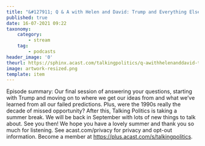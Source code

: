 ```yaml
---
title: "&#127911; Q & A with Helen and David: Trump and Everything Else"
published: true
date: 16-07-2021 09:22
taxonomy:
    category:
        - stream
    tag:
        - podcasts
header_image: '0'
theurl: https://sphinx.acast.com/talkingpolitics/q-awithhelenanddavid-trumpandeverythingelse/media.mp3?tk=eyJ0ayI6ImRlZmF1bHQiLCJhZHMiOnRydWUsInNwb25zIjp0cnVlLCJpbiI6Imh0dHBzOi8vYXRlYW0tcGVnYXN1cy1hc3NldHMtYnVja2V0LXByb2QuczMuZXUtd2VzdC0xLmFtYXpvbmF3cy5jb20vOWEwM2ZlOWUtMWZmMC00ZGNjLWIzZjYtNTBiZDFmMDE2ZWE0L2F1ZGlvL3B1YmxpY2ludHJvLWttM212MTR1LWZpbmFsX3RwX25ld19tZXNzYWdlX2Zvcl9taXhpbmcubXAzIiwic3RhdHVzIjoicHVibGljIn0=&sig=nuCfV9g857Md4ze3c4S1sdV9rLq5AfSgOOwZdnsEMGs
image: artwork-resized.png
template: item
--- 
```

Episode summary: Our final session of answering your questions, starting with Trump and moving on to where we get our ideas from and what we’ve learned from all our failed predictions. Plus, were the 1990s really the decade of missed opportunity? After this, Talking Politics is taking a summer break. We will be back in September with lots of new things to talk about. See you then! We hope you have a lovely summer and thank you so much for listening. See acast.com/privacy for privacy and opt-out information. Become a member at https://plus.acast.com/s/talkingpolitics.
